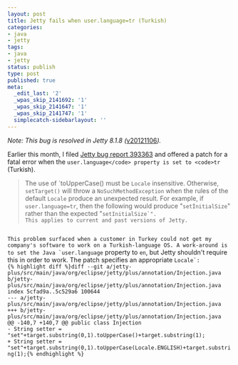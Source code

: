 ```yaml
---
layout: post
title: Jetty fails when user.language=tr (Turkish)
categories:
- java
- jetty
tags:
- java
- jetty
status: publish
type: post
published: true
meta:
  _edit_last: '2'
  _wpas_skip_2141692: '1'
  _wpas_skip_2141647: '1'
  _wpas_skip_2141747: '1'
  simplecatch-sidebarlayout: ''
---
```

<em>Note</em><em>: This bug is resolved in Jetty 8.1.8 (</em><a href="http://dev.eclipse.org/mhonarc/lists/jetty-commit/msg06316.html">v20121106</a><em>).</em>

Earlier this month, I filed <a href="https://bugs.eclipse.org/bugs/show_bug.cgi?id=393363">Jetty bug report 393363</a> and offered a patch for a fatal error when the `user.language</code> property is set to <code>tr` (Turkish).
<blockquote>The use of `toUpperCase()</code> must be <code>Locale</code> insensitive. Otherwise, <code>setTarget()</code> will throw a <code>NoSuchMethodException</code> when the rules of the default <code>Locale</code> produce an unexpected result. For example, if <code>user.language=tr</code>, then the following would produce "<code>setİnitialSize</code>" rather than the expected "<code>setInitialSize`".
This applies to current and past versions of Jetty.</blockquote>
This problem surfaced when a customer in Turkey could not get my company's software to work on a Turkish-language OS. A work-around is to set the Java `user.language</code> property to <code>en</code>, but Jetty shouldn't require this in order to work. The patch specifies an appropriate <code>Locale`:
{% highlight diff %}diff --git a/jetty-plus/src/main/java/org/eclipse/jetty/plus/annotation/Injection.java b/jetty-plus/src/main/java/org/eclipse/jetty/plus/annotation/Injection.java
index 5cfad9a..5c529a6 100644
--- a/jetty-plus/src/main/java/org/eclipse/jetty/plus/annotation/Injection.java
+++ b/jetty-plus/src/main/java/org/eclipse/jetty/plus/annotation/Injection.java
@@ -140,7 +140,7 @@ public class Injection
- String setter = "set"+target.substring(0,1).toUpperCase()+target.substring(1);
+ String setter = "set"+target.substring(0,1).toUpperCase(Locale.ENGLISH)+target.substring(1);{% endhighlight %}
